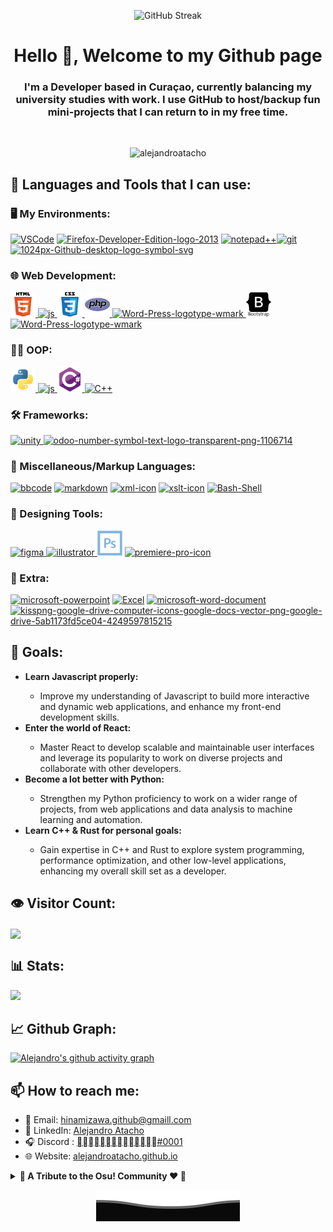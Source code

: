 <!--
**alejandroatacho/alejandroatacho** is a ✨ _special_ ✨ repository because its `README.md` (this file) appears on your GitHub profile.
-->
<p align="center">
  <img src="https://streak-stats.demolab.com?user=alejandroatacho&theme=merko&border_radius=5&date_format=M%20j%5B%2C%20Y%5D" alt="GitHub Streak" />
</p>

# <h1 align="center">Hello 👾, Welcome to my Github page</h1>

<h3 align="center">I'm a Developer based in Curaçao, currently balancing my university studies with work. I use GitHub to host/backup fun mini-projects that I can return to in my free time.</h3>
<br>
<p align="center"><img src="https://github-profile-trophy.vercel.app/?username=alejandroatacho&theme=onedark" alt="alejandroatacho" /></a> </p>

<h2 align="left">🔧 Languages and Tools that I can use:</h2>

<h3 align="left">🖥️ My Environments:</h3>
<p>
<a href="#"><img alt="VSCode" width="40px" height="40px" src="https://i.ibb.co/dGNkTnM/vscode.png"/></a> <a href="https://www.mozilla.org/en-US/firefox/developer/"><img src="https://i.ibb.co/NrCpW5N/Firefox-Developer-Edition-logo-2013.png" alt="Firefox-Developer-Edition-logo-2013" height="40" width="40" border="0"></a> <a href="https://notepad-plus-plus.org"><img src="https://i.ibb.co/gSbvCC9/notepad.png" width="auto" height="40px" alt="notepad++" border="0"></a><a href="https://git-scm.com/" target="_blank" rel="noreferrer"><img src="https://www.vectorlogo.zone/logos/git-scm/git-scm-icon.svg" alt="git" width="40" height="40"/> </a> <a href="https://desktop.github.com/"><img src="https://i.ibb.co/7KZpZkL/1024px-Github-desktop-logo-symbol-svg.png" height="40" width="40" alt="1024px-Github-desktop-logo-symbol-svg" border="0"></a></p>

<h3 align="left">🌐 Web Development:</h3>
<p align="left"><a href="https://www.w3.org/html/" target="_blank" rel="noreferrer"> <img src="https://raw.githubusercontent.com/devicons/devicon/master/icons/html5/html5-original-wordmark.svg" alt="html5" width="40" height="40"/> </a><a href="https://www.javascript.com/" target="_blank" rel="noreferrer"> <img src="https://upload.wikimedia.org/wikipedia/commons/6/6a/JavaScript-logo.png" alt="js" width="40" height="40"/> </a> <a href="https://www.w3schools.com/css/" target="_blank" rel="noreferrer"> <img src="https://raw.githubusercontent.com/devicons/devicon/master/icons/css3/css3-original-wordmark.svg" alt="css3" width="40" height="40"/> </a><a href="https://www.php.net" target="_blank" rel="noreferrer"> <img src="https://raw.githubusercontent.com/devicons/devicon/master/icons/php/php-original.svg" alt="php" width="40" height="40"/> </a>
 <a href="https://wordpress.com/"><img src="https://i.ibb.co/hgX5MVL/Word-Press-logotype-wmark.png" height="40" width="auto" alt="Word-Press-logotype-wmark" border="0"></a><a href="https://getbootstrap.com" target="_blank" rel="noreferrer"> <img src="https://raw.githubusercontent.com/devicons/devicon/master/icons/bootstrap/bootstrap-plain-wordmark.svg" alt="bootstrap" width="40" height="40"/> </a>
 <a href="https://sass-lang.com/styleguide/"><img src="https://i.ibb.co/2vt1Qwf/color-1c4aab2b.png" height="40" width="auto" alt="Word-Press-logotype-wmark" border="0"></a>
</p>

<h3 align="left">👨‍💻 OOP:</h3>
<p>
<a href="https://www.python.org" target="_blank" rel="noreferrer"><img src="https://raw.githubusercontent.com/devicons/devicon/master/icons/python/python-original.svg" alt="python" width="40" height="40"/></a><a href="https://www.javascript.com/" target="_blank" rel="noreferrer"> <img src="https://upload.wikimedia.org/wikipedia/commons/6/6a/JavaScript-logo.png" alt="js" width="40" height="40"/> </a><a href="https://www.w3schools.com/cs/" target="_blank" rel="noreferrer"> <img src="https://raw.githubusercontent.com/devicons/devicon/master/icons/csharp/csharp-original.svg" alt="csharp" width="40" height="40"/> </a><a href="https://cplusplus.com"><img src="https://i.ibb.co/vmbL7Yn/ISO-C-Logo-svg.png" alt="C++" width="auto" height="40" margin-bottom ="-20px"></a>
 </p>

<h3 align="left">🛠️ Frameworks:</h3>
<p>
<a href="#" target="_blank" rel="noreferrer"><img src="https://www.vectorlogo.zone/logos/unity3d/unity3d-icon.svg" alt="unity" width="40" height="40"/> </a><a href="https://pngset.com/download-free-png-ddjuz" target="_blank" rel="noreferrer"> <a href="https://odoo.com"><img src="https://i.ibb.co/JtvW03D/odoo-number-symbol-text-logo-transparent-png-1106714.png" alt="odoo-number-symbol-text-logo-transparent-png-1106714" width="auto" height="40" margin-bottom ="-20px" alt="odoo"></a>
</p>

<h3>🧩 Miscellaneous/Markup Languages:</h3>
<p>
  <a href=https://www.bbcode.org/><img src="https://i.ibb.co/TBfctdL/bj8LoZ1.png" width="auto" height="40" alt="bbcode" border="0"></a>
  <a href="https://www.markdownguide.org/"><img src="https://i.ibb.co/QFV1v2v/kisspng-markdown-text-editor-html-github-5adb9822124578-5281760315243407700749.png" alt="markdown" height="40" width="auto" border="0"></a>
  <a href="https://www.w3schools.com/xml/xml_whatis.asp"><img src="https://i.ibb.co/gWSNdRB/xml-icon.png" alt="xml-icon" width="40" height="40" border="0"></a>
  <a href="https://www.w3schools.com/xml/xml_whatis.asp"><img src="https://i.ibb.co/TH0L2WG/XSL.png" alt="xslt-icon" width="40" height="40" border="0"></a>
  <a href="#"><img src="https://i.ibb.co/TtXDprj/full-colored-dark.png" alt="Bash-Shell" height="40" width="auto" border="0"></a>
</p>

<h3>🎨 Designing Tools:</h3>
<p>
<a href="https://www.figma.com/" target="_blank" rel="noreferrer"> <img src="https://www.vectorlogo.zone/logos/figma/figma-icon.svg" alt="figma" width="40" height="40"/> </a>
<a href="https://www.adobe.com/in/products/illustrator.html" target="_blank" rel="noreferrer"> <img src="https://www.vectorlogo.zone/logos/adobe_illustrator/adobe_illustrator-icon.svg" alt="illustrator" width="40" height="40"/> </a> <a href="https://www.photoshop.com/en" target="_blank" rel="noreferrer"> <img src="https://raw.githubusercontent.com/devicons/devicon/master/icons/photoshop/photoshop-line.svg" alt="photoshop" width="40" height="40"/></a>
<a href="https://www.adobe.com/products/premiere.html" target="_blank" rel="noreferrer"><img src="https://i.ibb.co/3hFgTQy/premiere-pro-icon.png" alt="premiere-pro-icon" border="0" width="40" height="40"/></a></p>

<h3>🎁 Extra:</h3>
<a href="https://www.microsoft.com/en-us?ql=4"><img src="https://i.ibb.co/hWbmstm/pngwing-com.png" alt="microsoft-powerpoint" width="auto" height="40" border="0"></a>
<a href="https://www.microsoft.com/en-us?ql=4"><img src="https://i.ibb.co/P9qktLw/pngwing-com-1.png" width="auto" height="40" alt="Excel" border="0"></a>
<a href="https://www.microsoft.com/en-us?ql=4"><img src="https://i.ibb.co/1vHDj4d/pngwing-com-2.png" width="auto" height="40" alt="microsoft-word-document" border="0"></a>
<a href="http://google.com"><img src="https://i.ibb.co/J58s0dc/kisspng-google-drive-computer-icons-google-docs-transparent-google-drive-png-5ab1174c17bbe1-82756443.png" alt="kisspng-google-drive-computer-icons-google-docs-vector-png-google-drive-5ab1173fd5ce04-4249597815215" width="auto" height="40" alt="google_drive" border="0"></a>
<br>
<h2 align="left">🎯 Goals:</h2>

<ul>
  <li><strong>Learn Javascript properly: </strong></li>
  <ul>
    <li>Improve my understanding of Javascript to build more interactive and dynamic web applications, and enhance my front-end development skills.</li>
  </ul>
  <li><strong>Enter the world of React:</strong></li>
  <ul>
    <li>Master React to develop scalable and maintainable user interfaces and leverage its popularity to work on diverse projects and collaborate with other developers.</li>
  </ul>
  <li><strong>Become a lot better with Python:</strong></li>
  <ul>
    <li>Strengthen my Python proficiency to work on a wider range of projects, from web applications and data analysis to machine learning and automation.</li>
  </ul>
  <li><strong>Learn C++ & Rust for personal goals: </strong></li>
  <ul>
    <li>Gain expertise in C++ and Rust to explore system programming, performance optimization, and other low-level applications, enhancing my overall skill set as a developer.</li>
  </ul>
</ul>

<h2 align="left">👁️ Visitor Count:</h2>
<p>
<img align="center" src="http://s05.flagcounter.com/count/QBT/bg_000000/txt_22B7DB/border_CCCCCC/columns_9/maxflags_300/viewers_0/labels_0/pageviews_1/flags_1/" /><a href="https://info.flagcounter.com/AyNK"></a>
</p>
<h2>📊 Stats:</h2>
<p align="left">
<a href="https://github.com/alejandroatacho">
  <img height="180em" src="https://github-readme-stats-eight-theta.vercel.app/api/top-langs/?username=alejandroatacho&layout=compact&langs_count=12&theme=midnight-purple"/>
</a>
</p>
<h2 align="left">📈 Github Graph:</h2>
<p>

[![Alejandro's github activity graph](https://github-readme-activity-graph.cyclic.app/graph?username=alejandroatacho&theme=react-dark)](https://github.com/alejandroatacho)
</p>

<h2>📫 How to reach me: </h2>

- 📧 Email: [hinamizawa.github@gmaill.com](mailto:hinamizawa.github@gmaill.com)
- 💼 LinkedIn: [Alejandro Atacho](https://www.linkedin.com/in/alejandro-atacho-a0ab97107/)
- 🎧 Discord : [᲼᲼᲼᲼᲼᲼᲼᲼᲼᲼᲼᲼᲼᲼#0001](#)
- 🌐 Website: [alejandroatacho.github.io](alejandroatacho.github.io)
<!-- - 🐦 Twitter: [@yourtwitterhandle](https://twitter.com/yourtwitterhandle) -->
<p align="center">
<details>
  <summary><strong>🔽 A Tribute to the Osu! Community ❤️ 🔽</strong></summary>
  <br>
  <p align="center">A special thanks to all the Osu! players who inspired me to dive into development and continued to nurture the passion for creating, even after many of us stopped playing. I am forever grateful to this amazing community!</p>
  <br>
  <p align="center">
    <!-- osu! card -->
    <img src="https://osu-sig.vercel.app/card?user=Themoonbunny&mode=taiko&lang=en&round_avatar=true&animation=true&hue=200&w=1375&h=800&skills=true" width="455"/>
  </p>
</details>
</p>

<div style="text-align:center">
<a href="#">
  <img src=".github/img/Bottom.svg"></a>
</div>
